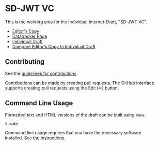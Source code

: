 # SD-JWT VC

This is the working area for the individual Internet-Draft, "SD-JWT VC".

* [Editor's Copy](https://vcstuff.github.io/draft-terbu-sd-jwt-vc/#go.draft-terbu-sd-jwt-vc.html)
* [Datatracker Page](https://datatracker.ietf.org/doc/draft-terbu-sd-jwt-vc)
* [Individual Draft](https://datatracker.ietf.org/doc/html/draft-terbu-sd-jwt-vc)
* [Compare Editor's Copy to Individual Draft](https://vcstuff.github.io/draft-terbu-sd-jwt-vc/#go.draft-terbu-sd-jwt-vc.diff)


## Contributing

See the
[guidelines for contributions](https://github.com/vcstuff/draft-terbu-sd-jwt-vc/blob/main/CONTRIBUTING.md).

Contributions can be made by creating pull requests.
The GitHub interface supports creating pull requests using the Edit (✏) button.


## Command Line Usage

Formatted text and HTML versions of the draft can be built using `make`.

```sh
$ make
```

Command line usage requires that you have the necessary software installed.  See
[the instructions](https://github.com/martinthomson/i-d-template/blob/main/doc/SETUP.md).

